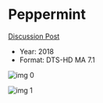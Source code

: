 # Peppermint

[Discussion Post](https://www.avsforum.com/threads/bass-eq-for-filtered-movies.2995212/post-57259796)

* Year: 2018
* Format: DTS-HD MA 7.1

![img 0](https://i.imgur.com/PpbbMLz.jpg)

![img 1](https://i.imgur.com/FOSt5Vq.jpg)

